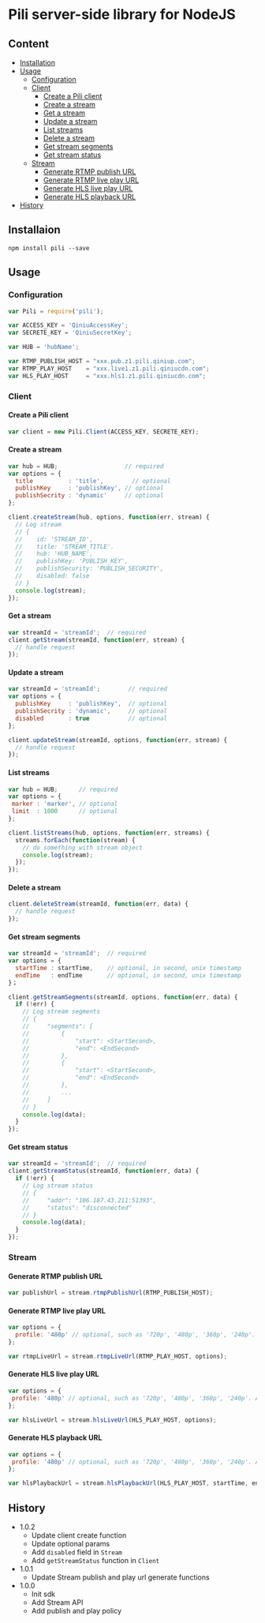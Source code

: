 # Pili server-side library for NodeJS

## Content

- [Installation](#Installation)
- [Usage](#Usage)
	- [Configuration](#Configuration)
	- [Client](#Client)
		- [Create a Pili client](#Create-a-Pili-client)
		- [Create a stream](#Create-a-stream)
		- [Get a stream](#Get-a-stream)
		- [Update a stream](#Update-a-stream)
		- [List streams](#List-streams)
		- [Delete a stream](#Delete-a-stream)
		- [Get stream segments](#Get-stream-segments)
		- [Get stream status](#Get-stream-status)
	- [Stream](#Stream)
		- [Generate RTMP publish URL](#Generate-RTMP-publish-URL)
		- [Generate RTMP live play URL](#Generate-RTMP-live-play-URL)
		- [Generate HLS live play URL](#Generate-HLS-live-play-URL)
		- [Generate HLS playback URL](#Generate-HLS-playback-URL)
- [History](#History)

## Installaion

```
npm install pili --save
```

## Usage

### Configuration

```javascript
var Pili = require('pili');

var ACCESS_KEY = 'QiniuAccessKey';
var SECRETE_KEY = 'QiniuSecretKey';

var HUB = 'hubName';

var RTMP_PUBLISH_HOST = "xxx.pub.z1.pili.qiniup.com";
var RTMP_PLAY_HOST    = "xxx.live1.z1.pili.qiniucdn.com";
var HLS_PLAY_HOST     = "xxx.hls1.z1.pili.qiniucdn.com";
```

### Client

#### Create a Pili client

```javascript
var client = new Pili.Client(ACCESS_KEY, SECRETE_KEY);
```

#### Create a stream

```javascript
var hub = HUB;                   // required
var options = {
  title          : 'title',        // optional
  publishKey     : 'publishKey', // optional
  publishSecrity : 'dynamic'     // optional
};

client.createStream(hub, options, function(err, stream) {
  // Log stream
  // {
  //    id: 'STREAM_ID',
  //    title: 'STREAM_TITLE'.
  //    hub: 'HUB_NAME',
  //    publishKey: 'PUBLISH_KEY',
  //    publishSecurity: 'PUBLISH_SECURITY',
  //    disabled: false
  // }
  console.log(stream);
});
```

#### Get a stream

```javascript
var streamId = 'streamId';  // required
client.getStream(streamId, function(err, stream) {
  // handle request
});
```

#### Update a stream

```javascript
var streamId = 'streamId';        // required
var options = {
  publishKey     : 'publishKey',  // optional
  publishSecrity : 'dynamic',     // optional
  disabled       : true           // optional
};

client.updateStream(streamId, options, function(err, stream) {
  // handle request
});
```

#### List streams

```javascript
var hub = HUB;      // required
var options = {
 marker : 'marker', // optional
 limit  : 1000      // optional
};

client.listStreams(hub, options, function(err, streams) {
  streams.forEach(function(stream) {
    // do something with stream object
    console.log(stream);
  });
});
```

#### Delete a stream

```javascript
client.deleteStream(streamId, function(err, data) {
  // handle request
});
```

#### Get stream segments

```javascript
var streamId = 'streamId';  // required
var options = {
  startTime : startTime,    // optional, in second, unix timestamp
  endTime   : endTime       // optional, in second, unix timestamp
}；

client.getStreamSegments(streamId, options, function(err, data) {
  if (!err) {
    // Log stream segments
    // {
    //     "segments": [
    //         {
    //             "start": <StartSecond>,
    //             "end": <EndSecond>
    //         },
    //         {
    //             "start": <StartSecond>,
    //             "end": <EndSecond>
    //         },
    //         ...
    //     ]
    // }
    console.log(data);
  }
});
```

#### Get stream status

```javascript
var streamId = 'streamId';  // required
client.getStreamStatus(streamId, function(err, data) {
  if (!err) {
    // Log stream status
    // {
    //     "addr": "106.187.43.211:51393",
    //     "status": "disconnected"
    // }
    console.log(data);
  }
});
```

### Stream

#### Generate RTMP publish URL

```javascript
var publishUrl = stream.rtmpPublishUrl(RTMP_PUBLISH_HOST);
```

#### Generate RTMP live play URL

```javascript
var options = {
  profile: '480p' // optional, such as '720p', '480p', '360p', '240p'. All profiles should be defined first.
};

var rtmpLiveUrl = stream.rtmpLiveUrl(RTMP_PLAY_HOST, options);
```

#### Generate HLS live play URL

```javascript
var options = {
 profile: '480p' // optional, such as '720p', '480p', '360p', '240p'. All profiles should be defined first.
};

var hlsLiveUrl = stream.hlsLiveUrl(HLS_PLAY_HOST, options);
```

#### Generate HLS playback URL

```javascript
var options = {
 profile: '480p' // optional, such as '720p', '480p', '360p', '240p'. All profiles should be defined first.
};

var hlsPlaybackUrl = stream.hlsPlaybackUrl(HLS_PLAY_HOST, startTime, endTime, profile);
```

## History

- 1.0.2
	- Update client create function
	- Update optional params
	- Add ```disabled``` field in ```Stream```
	- Add ```getStreamStatus``` function in ```Client```
- 1.0.1
	- Update Stream publish and play url generate functions
- 1.0.0
	- Init sdk
	- Add Stream API
	- Add publish and play policy